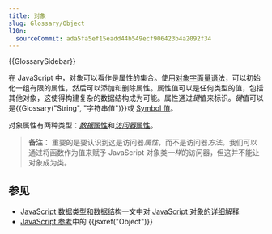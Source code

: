 ```yaml
---
title: 对象
slug: Glossary/Object
l10n:
  sourceCommit: ada5fa5ef15eadd44b549ecf906423b4a2092f34
---
```


{{GlossarySidebar}}

在 JavaScript 中，对象可以看作是属性的集合。使用[对象字面量语法](/zh-CN/docs/Web/JavaScript/Guide/Grammar_and_types#对象字面量)，可以初始化一组有限的属性，然后可以添加和删除属性。属性值可以是任何类型的值，包括其他对象，这使得构建复杂的数据结构成为可能。属性通过*键*值来标识。*键*值可以是{{Glossary("String", "字符串值")}}或 [Symbol 值](/zh-CN/docs/Web/JavaScript/Reference/Global_Objects/Symbol)。

对象属性有两种类型：[*数据*属性](/zh-CN/docs/Web/JavaScript/Data_structures#数据属性)和[*访问器*属性](/zh-CN/docs/Web/JavaScript/Data_structures#访问器属性)。

> **备注：** 重要的是要认识到这是访问器*属性*，而不是访问器*方法*。我们可以通过将函数作为值来赋予 JavaScript 对象类*一样*的访问器，但这并不能让对象成为类。

## 参见

- [JavaScript 数据类型和数据结构](/zh-CN/docs/Web/JavaScript/Data_structures)一文中对 [JavaScript 对象的详细解释](/zh-CN/docs/Web/JavaScript/Data_structures#object)
- [JavaScript 参考](/zh-CN/docs/Web/JavaScript/Reference)中的 {{jsxref("Object")}}
